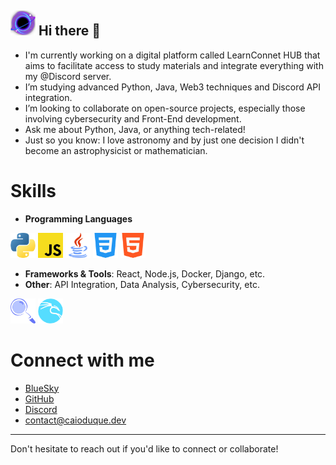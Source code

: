 ## <img src="./blackhole.png" alt="blackhole" width="40" height="40"> Hi there 👋

- I'm currently working on a digital platform called LearnConnet HUB that aims to facilitate access to study materials and integrate everything with my @Discord server.
- I’m studying advanced Python, Java, Web3 techniques and Discord API integration.
- I’m looking to collaborate on open-source projects, especially those involving cybersecurity and Front-End development.
- Ask me about Python, Java, or anything tech-related!
- Just so you know: I love astronomy and by just one decision I didn't become an astrophysicist or mathematician.

# Skills
- **Programming Languages** 

<a href="https://www.python.org"><img src="./programming_emotes/langPython.png" alt="Python" width="40" height="40"></a>
<a href="https://www.javascript.com"><img src="./programming_emotes/JavaScript.png" alt="JavaScript" width="40" height="40"></a>
<a href="https://www.java.com"><img src="./programming_emotes/langJava.png" alt="Java" width="40" height="40"></a>
<a href="https://www.w3.org/Style/CSS/"><img src="./programming_emotes/CSS.png" alt="CSS" width="40" height="40"></a>
<a href="https://html.spec.whatwg.org/"><img src="./programming_emotes/HTML.png" alt="HTML" width="40" height="40"></a>

- **Frameworks & Tools**: React, Node.js, Docker, Django, etc.
- **Other**: API Integration, Data Analysis, Cybersecurity, etc.

<a href="https://github.com/CyberSecurityUP/OSCE3-Complete-Guide?tab=readme-ov-file#osce-and-osee-study-guide-"><img src="./blurple4.png" alt="Data Analysis" width="40" height="40"></a>
<a href="https://www.kali.org"><img src="./wkalikalib.png" alt="Kali Linux" width="40" height="40"></a>

# Connect with me
- [BlueSky](<https://bsky.app/profile/caioduque.dev>)
- [GitHub](<https://github.com/cai0duque>)
- [Discord](<https://discord.gg/B9aeaWq2UH>)
- contact@caioduque.dev
---

Don't hesitate to reach out if you'd like to connect or collaborate!

